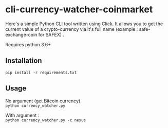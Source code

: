 # cli-currency-watcher-coinmarket
Here's a simple Python CLI tool written using Click. It allows you to get the current value of a crypto-currency via it's full name (example : safe-exchange-coin for SAFEX) . 

Requires python 3.6+

## Installation 

`pip install -r requirements.txt`

## Usage

No argument (get Bitcoin currency)  
`python currency_watcher.py`

With argument :  
`python currency_watcher.py -c nexus`
